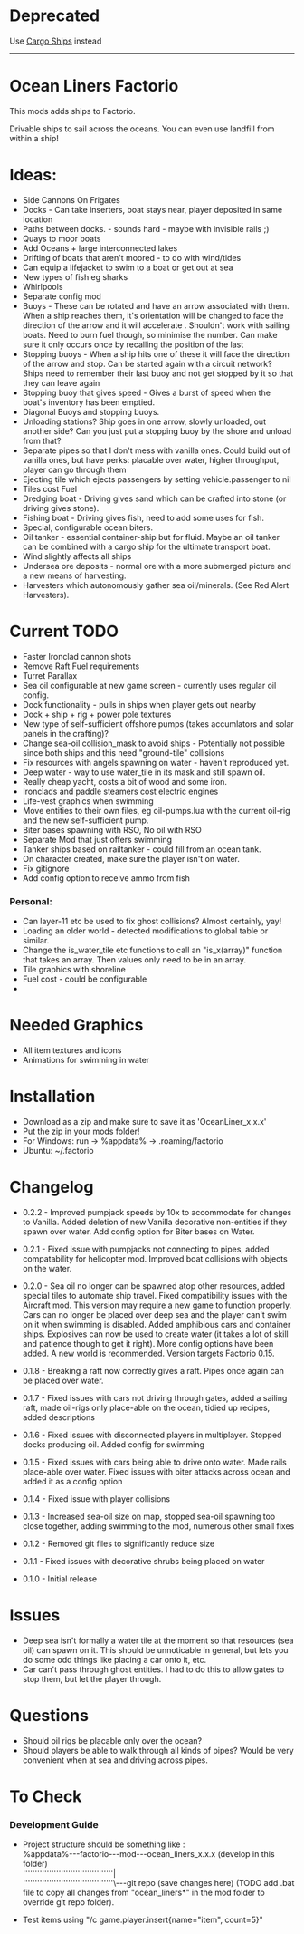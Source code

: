 
# Deprecated
Use [Cargo Ships](https://github.com/rudegrass/cargo_ships) instead


-----------------------------------------------------


# Ocean Liners Factorio
This mods adds ships to Factorio.

Drivable ships to sail across the oceans. You can even use landfill from within a ship!

# Ideas: <br>

* Side Cannons On Frigates <br>
* Docks - Can take inserters, boat stays near, player deposited in same location <br>
* Paths between docks. - sounds hard - maybe with invisible rails ;) <br>
* Quays to moor boats
* Add Oceans + large interconnected lakes
* Drifting of boats that aren't moored - to do with wind/tides
* Can equip a lifejacket to swim to a boat or get out at sea
* New types of fish eg sharks
* Whirlpools
* Separate config mod
* Buoys - These can be rotated and have an arrow associated with them. When a ship reaches them, it's orientation will be changed to face the direction of the arrow and it will accelerate . Shouldn't work with sailing boats. Need to burn fuel though, so minimise the number. Can make sure it only occurs once by recalling the position of the last
* Stopping buoys - When a ship hits one of these it will face the direction of the arrow and stop. Can be started again with a circuit network? Ships need to remember their last buoy and not get stopped by it so that they can leave again
* Stopping buoy that gives speed - Gives a burst of speed when the boat's inventory has been emptied.
* Diagonal Buoys and stopping buoys.
* Unloading stations? Ship goes in one arrow, slowly unloaded, out another side? Can you just put a stopping buoy by the shore and unload from that?
* Separate pipes so that I don't mess with vanilla ones. Could build out of vanilla ones, but have perks: placable over water, higher throughput, player can go through them
* Ejecting tile which ejects passengers by setting vehicle.passenger to nil
* Tiles cost Fuel
* Dredging boat - Driving gives sand which can be crafted into stone (or driving gives stone).
* Fishing boat - Driving gives fish, need to add some uses for fish.
* Special, configurable ocean biters.
* Oil tanker - essential container-ship but for fluid. Maybe an oil tanker can be combined with a cargo ship for the ultimate transport boat.
* Wind slightly affects all ships
* Undersea ore deposits - normal ore with a more submerged picture and a new means of harvesting.
* Harvesters which autonomously gather sea oil/minerals. (See Red Alert Harvesters).



# Current TODO <br>

* Faster Ironclad cannon shots
* Remove Raft Fuel requirements
* Turret Parallax <br>
* Sea oil configurable at new game screen - currently uses regular oil config.
* Dock functionality - pulls in ships when player gets out nearby <br>
* Dock + ship + rig + power pole textures  <br>
* New type of self-sufficient offshore pumps (takes accumlators and solar panels in the crafting)?
* Change sea-oil collision_mask to avoid ships - Potentially not possible since both ships and this need "ground-tile" collisions
* Fix resources with angels spawning on water - haven't reproduced yet.
* Deep water - way to use water_tile in its mask and still spawn oil.
* Really cheap yacht, costs a bit of wood and some iron.
* Ironclads and paddle steamers cost electric engines
* Life-vest graphics when swimming
* Move entities to their own files, eg oil-pumps.lua with the current oil-rig and the new self-sufficient pump.
* Biter bases spawning with RSO, No oil with RSO
* Separate Mod that just offers swimming
* Tanker ships based on railtanker - could fill from an ocean tank.
* On character created, make sure the player isn't on water.
* Fix gitignore
* Add config option to receive ammo from fish

### Personal:

* Can layer-11 etc be used to fix ghost collisions? Almost certainly, yay!
* Loading an older world - detected modifications to global table or similar.
* Change the is_water_tile etc functions to call an "is_x(array)" function that takes an array. Then values only need to be in an array.
* Tile graphics with shoreline
* Fuel cost - could be configurable
*




# Needed Graphics
* All item textures and icons
* Animations for swimming in water


# Installation <br>

* Download as a zip and make sure to save it as 'OceanLiner_x.x.x' <br>
* Put the zip in your mods folder! <br>
* For Windows:  run -> %appdata% -> .roaming/factorio <br>
* Ubuntu: ~/.factorio


# Changelog <br>
* 0.2.2 - Improved pumpjack speeds by 10x to accommodate for changes to Vanilla. Added deletion of new Vanilla decorative non-entities if they spawn over water. Add config option for Biter bases on Water. 
* 0.2.1 - Fixed issue with pumpjacks not connecting to pipes, added compatability for helicopter mod. Improved boat collisions with objects on the water.
* 0.2.0 - Sea oil no longer can be spawned atop other resources, added special tiles to automate ship travel. Fixed compatibility issues with the Aircraft mod. This version may require a new game to function properly. Cars can no longer be placed over deep sea and the player can't swim on it when swimming is disabled. Added amphibious cars and container ships. Explosives can now be used to create water (it takes a lot of skill and patience though to get it right). More config options have been added.
A new world is recommended. Version targets Factorio 0.15.

* 0.1.8 - Breaking a raft now correctly gives a raft. Pipes once again can be placed over water.
* 0.1.7 - Fixed issues with cars not driving through gates, added a sailing raft, made oil-rigs only place-able on the ocean, tidied up recipes, added descriptions
* 0.1.6 - Fixed issues with disconnected players in multiplayer. Stopped docks producing oil. Added config for swimming
* 0.1.5 - Fixed issues with cars being able to drive onto water. Made rails place-able over water. Fixed issues with biter attacks across ocean and added it as a config option
* 0.1.4 - Fixed issue with player collisions
* 0.1.3 - Increased sea-oil size on map, stopped sea-oil spawning too close together, adding swimming to the mod, numerous other small fixes
* 0.1.2 - Removed git files to significantly reduce size
* 0.1.1 - Fixed issues with decorative shrubs being placed on water
* 0.1.0 - Initial release

# Issues <br>

* Deep sea isn't formally a water tile at the moment so that resources (sea oil) can spawn on it. This should be unnoticable in general, but lets you do some odd things like placing a car onto it, etc.
* Car can't pass through ghost entities. I had to do this to allow gates to stop them, but let the player through.


# Questions <br>

* Should oil rigs be placable only over the ocean?
* Should players be able to walk through all kinds of pipes? Would be very convenient when at sea and driving across pipes.

# To Check <br>

### Development Guide
* Project structure should be something like : <br>
%appdata%---factorio---mod---ocean_liners_x.x.x (develop in this folder) <br>
 ''''''''''''''''''''''''''''''''''''''|<br>
 ''''''''''''''''''''''''''''''''''''''\\---git repo (save changes here) (TODO add .bat file to copy all changes from "ocean_liners*" in the mod folder to override git repo folder).

* Test items using "/c game.player.insert{name="item", count=5}"
